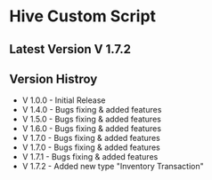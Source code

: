 # **Hive Custom Script**

## **Latest Version V 1.7.2**

## **Version Histroy**

-  V 1.0.0 - Initial Release
-  V 1.4.0 - Bugs fixing & added features
-  V 1.5.0 - Bugs fixing & added features
-  V 1.6.0 - Bugs fixing & added features
-  V 1.7.0 - Bugs fixing & added features
-  V 1.7.0 - Bugs fixing & added features
  -  V 1.7.1 - Bugs fixing & added features
  -  V 1.7.2 - Added new type "Inventory Transaction"
